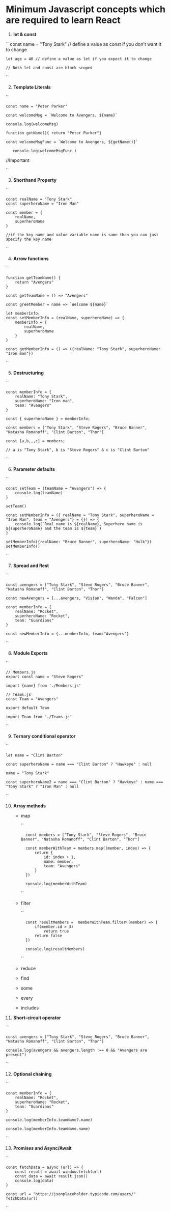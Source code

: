 # Minimum Javascript concepts which are required to learn React


1. **let & const**

``    const name = "Tony Stark" // define a value as const if you don't want it to change

    let age = 40 // define a value as let if you expect it to change

    // Both let and const are block scoped


``

2. **Template Literals**

``

    const name = "Peter Parker"

    const welcomeMsg = `Welcome to Avengers, ${name}`

    console.log(welcomeMsg)

    function getName(){ return "Peter Parker"}

    const welcomeMsgFunc = `Welcome to Avengers, ${getName()}`

       console.log(welcomeMsgFunc )
//Important


``

3. **Shorthand Property**

``

    const realName = "Tony Stark"
    const superheroName = "Iron Man"

    const member = {
        realName,
        superheroName
    }

    //if the key name and value variable name is same then you can just specify the key name

``

4. **Arrow functions**

``

    function getTeamName() {
        return "Avengers"
    }

    const getTeamName = () => "Avengers"

    const greetMember = name => `Welcome ${name}`

    let memberInfo;
    const setMemberInfo = (realName, superheroName) => {
        memberInfo = {
            realName,
            superheroName
        }
    } 

    const getMemberInfo = () => ({realName: "Tony Stark", superheroName: "Iron man"})

``

5. **Destructuring**

``

    const memberInfo = {
        realName: "Tony Stark",
        superheroName: "Iron man",
        team: "Avengers"
    }

    const { superheroName } = memberInfo;

    const members = ["Tony Stark", "Steve Rogers", "Bruce Banner", "Natasha Romanoff", "Clint Barton", "Thor"]

    const [a,b,,,c] = members;

    // a is "Tony Stark", b is "Steve Rogers" & c is "Clint Barton"

``

6. **Parameter defaults**

``

    const setTeam = (teamName = "Avengers") => {
        console.log(teamName)
    }

    setTeam()

    const setMemberInfo = ({ realName = "Tony Stark", superheroName = "Iron Man", team = "Avengers"} = {}) => {
        console.log(`Real name is ${realName}, Superhero name is ${superheroName} and the team is ${team}`)
    }

    setMemberInfo({realName: "Bruce Banner", superheroName: "Hulk"})
    setMemberInfo()

``

7. **Spread and Rest**

``

    const avengers = ["Tony Stark", "Steve Rogers", "Bruce Banner", "Natasha Romanoff", "Clint Barton", "Thor"]

    const newAvengers = [...avengers, "Vision", "Wanda", "Falcon"]

    const memberInfo = {
        realName: "Rocket",
        superheroName: "Rocket",
        team: "Guardians"
    }

    const newMemberInfo = {...memberInfo, team:"Avengers"}

``

8. **Module Exports**

``

    // Members.js
    export const name = "Steve Rogers"

    import {name} from './Members.js'

    // Teams.js
    const Team = "Avengers"

    export default Team

    import Team from './Teams.js'

``

9. **Ternary conditional operator**

``

    let name = "Clint Barton"

    const superheroName = name === "Clint Barton" ? "Hawkeye" : null

    name = "Tony Stark"

    const superheroName2 = name === "Clint Barton" ? "Hawkeye" : name === "Tony Stark" ? "Iron Man" : null

``

10. **Array methods**

    - map

        ``

            const members = ["Tony Stark", "Steve Rogers", "Bruce Banner", "Natasha Romanoff", "Clint Barton", "Thor"]

            const memberWithTeam = members.map((member, index) => {
                return {
                    id: index + 1,
                    name: member,
                    team: "Avengers"
                }
            })

            console.log(memberWithTeam)

        ``

    - filter

        ``

            const resultMembers =  memberWithTeam.filter((member) => {
                if(member.id > 3)
                    return true
                return false
            })

            console.log(resultMembers)
	    
        ``

    - reduce
    - find
    - some
    - every
    - includes

11. **Short-circuit operator**

``

    const avengers = ["Tony Stark", "Steve Rogers", "Bruce Banner", "Natasha Romanoff", "Clint Barton", "Thor"]

    console.log(avengers && avengers.length !== 0 && "Avengers are present")
    
``

12. **Optional chaining**

``

    const memberInfo = {
        realName: "Rocket",
        superheroName: "Rocket",
        team: "Guardians"
    }

    console.log(memberInfo.teamName?.name)

    console.log(memberInfo.teamName.name)
    
``

13. **Promises and Async/Await**

``

    const fetchData = async (url) => {
	    const result = await window.fetch(url)
	    const data = await result.json()
	    console.log(data)
    }

    const url = "https://jsonplaceholder.typicode.com/users/"
    fetchData(url)
    
``
